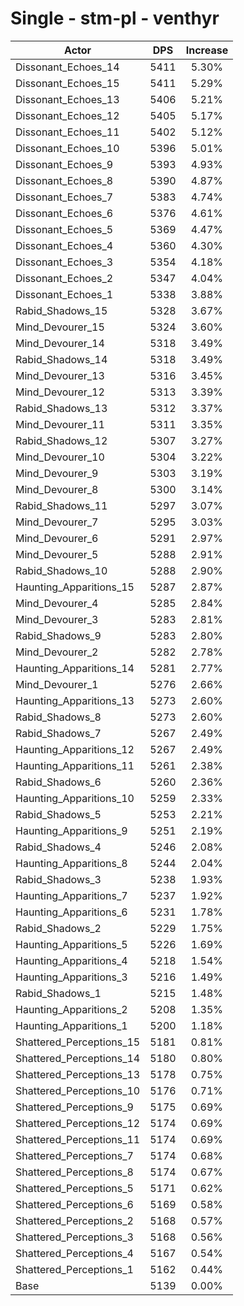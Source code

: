 # Single - stm-pl - venthyr
| Actor | DPS | Increase |
|---|:---:|:---:|
|Dissonant_Echoes_14|5411|5.30%|
|Dissonant_Echoes_15|5411|5.29%|
|Dissonant_Echoes_13|5406|5.21%|
|Dissonant_Echoes_12|5405|5.17%|
|Dissonant_Echoes_11|5402|5.12%|
|Dissonant_Echoes_10|5396|5.01%|
|Dissonant_Echoes_9|5393|4.93%|
|Dissonant_Echoes_8|5390|4.87%|
|Dissonant_Echoes_7|5383|4.74%|
|Dissonant_Echoes_6|5376|4.61%|
|Dissonant_Echoes_5|5369|4.47%|
|Dissonant_Echoes_4|5360|4.30%|
|Dissonant_Echoes_3|5354|4.18%|
|Dissonant_Echoes_2|5347|4.04%|
|Dissonant_Echoes_1|5338|3.88%|
|Rabid_Shadows_15|5328|3.67%|
|Mind_Devourer_15|5324|3.60%|
|Mind_Devourer_14|5318|3.49%|
|Rabid_Shadows_14|5318|3.49%|
|Mind_Devourer_13|5316|3.45%|
|Mind_Devourer_12|5313|3.39%|
|Rabid_Shadows_13|5312|3.37%|
|Mind_Devourer_11|5311|3.35%|
|Rabid_Shadows_12|5307|3.27%|
|Mind_Devourer_10|5304|3.22%|
|Mind_Devourer_9|5303|3.19%|
|Mind_Devourer_8|5300|3.14%|
|Rabid_Shadows_11|5297|3.07%|
|Mind_Devourer_7|5295|3.03%|
|Mind_Devourer_6|5291|2.97%|
|Mind_Devourer_5|5288|2.91%|
|Rabid_Shadows_10|5288|2.90%|
|Haunting_Apparitions_15|5287|2.87%|
|Mind_Devourer_4|5285|2.84%|
|Mind_Devourer_3|5283|2.81%|
|Rabid_Shadows_9|5283|2.80%|
|Mind_Devourer_2|5282|2.78%|
|Haunting_Apparitions_14|5281|2.77%|
|Mind_Devourer_1|5276|2.66%|
|Haunting_Apparitions_13|5273|2.60%|
|Rabid_Shadows_8|5273|2.60%|
|Rabid_Shadows_7|5267|2.49%|
|Haunting_Apparitions_12|5267|2.49%|
|Haunting_Apparitions_11|5261|2.38%|
|Rabid_Shadows_6|5260|2.36%|
|Haunting_Apparitions_10|5259|2.33%|
|Rabid_Shadows_5|5253|2.21%|
|Haunting_Apparitions_9|5251|2.19%|
|Rabid_Shadows_4|5246|2.08%|
|Haunting_Apparitions_8|5244|2.04%|
|Rabid_Shadows_3|5238|1.93%|
|Haunting_Apparitions_7|5237|1.92%|
|Haunting_Apparitions_6|5231|1.78%|
|Rabid_Shadows_2|5229|1.75%|
|Haunting_Apparitions_5|5226|1.69%|
|Haunting_Apparitions_4|5218|1.54%|
|Haunting_Apparitions_3|5216|1.49%|
|Rabid_Shadows_1|5215|1.48%|
|Haunting_Apparitions_2|5208|1.35%|
|Haunting_Apparitions_1|5200|1.18%|
|Shattered_Perceptions_15|5181|0.81%|
|Shattered_Perceptions_14|5180|0.80%|
|Shattered_Perceptions_13|5178|0.75%|
|Shattered_Perceptions_10|5176|0.71%|
|Shattered_Perceptions_9|5175|0.69%|
|Shattered_Perceptions_12|5174|0.69%|
|Shattered_Perceptions_11|5174|0.69%|
|Shattered_Perceptions_7|5174|0.68%|
|Shattered_Perceptions_8|5174|0.67%|
|Shattered_Perceptions_5|5171|0.62%|
|Shattered_Perceptions_6|5169|0.58%|
|Shattered_Perceptions_2|5168|0.57%|
|Shattered_Perceptions_3|5168|0.56%|
|Shattered_Perceptions_4|5167|0.54%|
|Shattered_Perceptions_1|5162|0.44%|
|Base|5139|0.00%|
